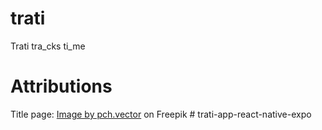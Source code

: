 # trati
Trati tra_cks ti_me

# Attributions

Title page: <a href="https://www.freepik.com/free-vector/tiny-people-huge-sand-glass_9176917.htm#query=hourglass%20sand%20clock%20hour%20glass&position=3&from_view=keyword">Image by pch.vector</a> on Freepik
#   t r a t i - a p p - r e a c t - n a t i v e - e x p o  
 